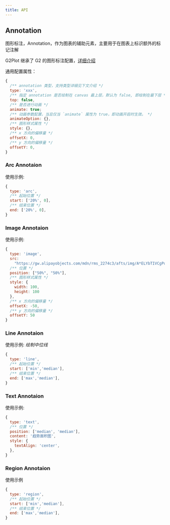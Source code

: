 ```yaml
---
title: API
---
```


## Annotation

图形标注，Annotation，作为图表的辅助元素，主要用于在图表上标识额外的标记注解

G2Plot 继承了 G2 的图形标注配置，[详细介绍](https://g2.antv.vision/en/docs/manual/tutorial/annotation)

通用配置属性：
```javascript
{
  /** annotation 类型，支持类型详细见下文介绍 */
  type: 'xxx',
  /** 指定 annotation 是否绘制在 canvas 最上层，默认为 false, 即绘制在最下层 */
  top: false,
  /** 是否进行动画 */
  animate: true;
  /** 动画参数配置，当且仅当 `animate` 属性为 true，即动画开启时生效。 */
  animateOption: {},
  /** 图形样式属性 */
  style: {},
  /** x 方向的偏移量 */
  offsetX: 0,
  /** y 方向的偏移量 */
  offsetY: 0,
}
```

### Arc Annotaion

使用示例:

```javascript
{
  type: 'arc',
  /** 起始位置 */
  start: ['20%', 0],
  /** 结束位置 */
  end: ['20%', 0],
}
```

### Image Annotaion

使用示例:

```javascript
{
  type: 'image',
  src:
    "https://gw.alipayobjects.com/mdn/rms_2274c3/afts/img/A*ELYbTIVCgPoAAAAAAAAAAABkARQnAQ",
  /** 位置 */
  position: ["50%", "50%"],
  /** 图形样式属性 */
  style: {
    width: 100,
    height: 100
  },
  /** x 方向的偏移量 */
  offsetX: -50,
  /** y 方向的偏移量 */
  offsetY: 50
}
```

### Line Annotaion

使用示例: *绘制中位线*

```javascript
{
  type: 'line',
  /** 起始位置 */
  start: ['min','median'],
  /** 结束位置 */
  end: ['max','median'],
}
```

### Text Annotaion

使用示例: 

```javascript
{
  type: 'text',
  /** 位置 */
  position: ['median', 'median'],
  content: '趋势面积图',
  style: {
    textAlign: 'center',
  },
}
```

### Region Annotaion

使用示例

```javascript
{
  type: 'region',
  /** 起始位置 */
  start: ['min','median'],
  /** 结束位置 */
  end: ['max','median'],
}
```